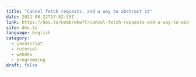 ```yaml
---
title: "Cancel fetch requests, and a way to abstract it"
date: 2021-08-22T17:52:15Z
link: https://dev.to/nombrekeff/cancel-fetch-requests-and-a-way-to-abstract-it-3gib?utm_medium=RSS&utm_source=news.12bit.vn
site: dev.to
language: English
category:
  - javascript
  - tutorial
  - webdev
  - programming
draft: false
---
```

